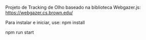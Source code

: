 Projeto de Tracking de Olho baseado na biblioteca Webgazer.js: https://webgazer.cs.brown.edu/

Para instalar e iniciar, use:
npm install

npm run start